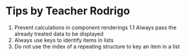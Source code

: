 # Tips by Teacher Rodrigo

1. Prevent calculations in component renderings
  1.1 Always pass the already treated data to be displayed
2. Always use keys to identify items in lists
3. Do not use the index of a repeating structure to key an item in a list